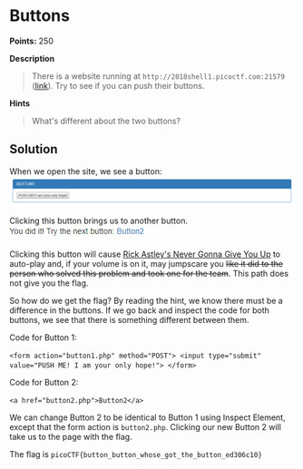 # Buttons

**Points:** 250

**Description**

> There is a website running at `http://2018shell1.picoctf.com:21579` ([link](http://2018shell1.picoctf.com:21579)). Try to see if you can push their buttons.

**Hints**

> What's different about the two buttons?

## Solution

When we open the site, we see a button: ![](Button1.png)

Clicking this button brings us to another button. ![](Button2.png)

Clicking this button will cause [Rick Astley's Never Gonna Give You Up](https://www.youtube.com/watch?v=dQw4w9WgXcQ) to auto-play and, if your volume is on it, may jumpscare you ~~like it did to the person who solved this problem and took one for the team~~. This path does not give you the flag.

So how do we get the flag? By reading the hint, we know there must be a difference in the buttons. If we go back and inspect the code for both buttons, we see that there is something different between them.

Code for Button 1:

`<form action="button1.php" method="POST"> <input type="submit" value="PUSH ME! I am your only hope!"> </form>`

Code for Button 2:

`<a href="button2.php">Button2</a>`

We can change Button 2 to be identical to Button 1 using Inspect Element, except that the form action is `button2.php`. Clicking our new Button 2 will take us to the page with the flag.

The flag is `picoCTF{button_button_whose_got_the_button_ed306c10}`

